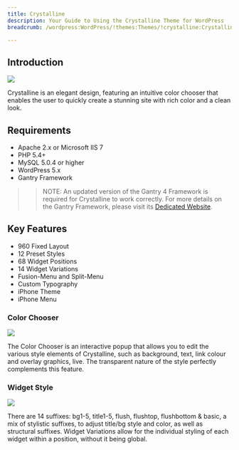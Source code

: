 ```yaml
---
title: Crystalline
description: Your Guide to Using the Crystalline Theme for WordPress
breadcrumb: /wordpress:WordPress/!themes:Themes/!crystalline:Crystalline

---
```


Introduction
-----

![][crystalline]

Crystalline is an elegant design, featuring an intuitive color chooser that enables the user to quickly create a stunning site with rich color and a clean look.

Requirements
-----

* Apache 2.x or Microsoft IIS 7
* PHP 5.4+
* MySQL 5.0.4 or higher
* WordPress 5.x
* Gantry Framework

>> NOTE: An updated version of the Gantry 4 Framework is required for Crystalline to work correctly. For more details on the Gantry Framework, please visit its [Dedicated Website][gantry].

Key Features
-----

* 960 Fixed Layout
* 12 Preset Styles
* 68 Widget Positions
* 14 Widget Variations
* Fusion-Menu and Split-Menu
* Custom Typography
* iPhone Theme
* iPhone Menu

### Color Chooser

![][color]

The Color Chooser is an interactive popup that allows you to edit the various style elements of Crystalline, such as background, text, link colour and overlay graphics, live. The transparent nature of the style perfectly complements this feature.

### Widget Style

![][widgetstyle]

There are 14 suffixes: bg1-5, title1-5, flush, flushtop, flushbottom & basic, a mix of stylistic suffixes, to adjust title/bg style and color, as well as structural suffixes. Widget Variations allow for the individual styling of each widget within a position, without it being global.

[gantry]: http://gantry.org/
[gantry_install]: ../../start/gantry.md
[crystalline]: assets/crystalline.jpeg
[color]: assets/color.jpg
[widgetstyle]: assets/widgetstyle.jpg
[bootstrap]: http://twitter.github.com/bootstrap/
